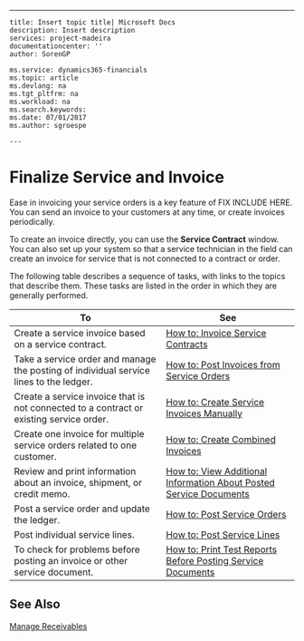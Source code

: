 ---
    title: Insert topic title| Microsoft Docs
    description: Insert description
    services: project-madeira
    documentationcenter: ''
    author: SorenGP

    ms.service: dynamics365-financials
    ms.topic: article
    ms.devlang: na
    ms.tgt_pltfrm: na
    ms.workload: na
    ms.search.keywords:
    ms.date: 07/01/2017
    ms.author: sgroespe

    ---
# Finalize Service and Invoice
Ease in invoicing your service orders is a key feature of FIX INCLUDE HERE<!--[!INCLUDE[navnow](../ApplicationDesign/includes/navnow_md.md)] -->. You can send an invoice to your customers at any time, or create invoices periodically.  
  
 To create an invoice directly, you can use the **Service Contract** window. You can also set up your system so that a service technician in the field can create an invoice for service that is not connected to a contract or order.  
  
 The following table describes a sequence of tasks, with links to the topics that describe them. These tasks are listed in the order in which they are generally performed.  
  
|**To**|**See**|  
|------------|-------------|  
|Create a service invoice based on a service contract.|[How to: Invoice Service Contracts](../Finance/how-to-invoice-service-contracts.md)|  
|Take a service order and manage the posting of individual service lines to the ledger.|[How to: Post Invoices from Service Orders](../Service/how-to-post-invoices-from-service-orders.md)|  
|Create a service invoice that is not connected to a contract or existing service order.|[How to: Create Service Invoices Manually](../Service/how-to-create-service-invoices-manually.md)|  
|Create one invoice for multiple service orders related to one customer.|[How to: Create Combined Invoices](../Service/how-to-create-combined-invoices.md)|  
|Review and print information about an invoice, shipment, or credit memo.|[How to: View Additional Information About Posted Service Documents](../Service/how-to-view-additional-information-about-posted-service-documents.md)|  
|Post a service order and update the ledger.|[How to: Post Service Orders](../Service/how-to-post-service-orders.md)|  
|Post individual service lines.|[How to: Post Service Lines](../Service/how-to-post-service-lines.md)|  
|To check for problems before posting an invoice or other service document.|[How to: Print Test Reports Before Posting Service Documents](../Service/how-to-print-test-reports-before-posting-service-documents.md)|  
  
## See Also  
 [Manage Receivables](../Finance/manage-receivables.md)
